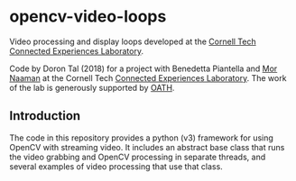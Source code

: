 # opencv-video-loops

Video processing and display loops developed at the [Cornell Tech
Connected Experiences Laboratory](http://cx.jacobs.cornell.edu/).

Code by Doron Tal (2018) for a project with 
Benedetta Piantella and [Mor
Naaman](https://people.jacobs.cornell.edu/mor/) at the Cornell
Tech [Connected Experiences
Laboratory](http://cx.jacobs.cornell.edu/). The work of the lab is generously supported by
[OATH](https://www.oath.com/).

## Introduction

The code in this repository provides a python (v3) framework for using OpenCV with streaming video. It includes an abstract base class that runs the video grabbing and OpenCV processing in separate threads, and several examples of video processing that use that class.

